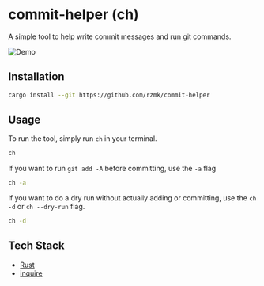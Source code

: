 # commit-helper (ch)

A simple tool to help write commit messages and run git commands.

![Demo](demo.gif)

## Installation

```bash
cargo install --git https://github.com/rzmk/commit-helper
```

## Usage

To run the tool, simply run `ch` in your terminal.

```bash
ch
```

If you want to run `git add -A` before committing, use the `-a` flag

```bash
ch -a
```

If you want to do a dry run without actually adding or committing, use the `ch -d` or `ch --dry-run` flag.

```bash
ch -d
```

## Tech Stack

-   [Rust](https://www.rust-lang.org/)
-   [inquire](https://github.com/mikaelmello/inquire)
